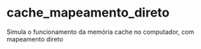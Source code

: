# cache_mapeamento_direto
Simula o funcionamento da memória cache no computador, com mapeamento direto
